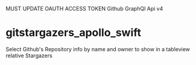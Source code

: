 MUST UPDATE OAUTH ACCESS TOKEN Github GraphQl Api v4


# gitstargazers_apollo_swift

Select Github's Repository info by name and owner to show in a tableview relative Stargazers


